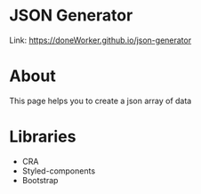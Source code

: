 # JSON Generator

Link: https://doneWorker.github.io/json-generator

# About

This page helps you to create a json array of data

# Libraries

- CRA
- Styled-components
- Bootstrap
